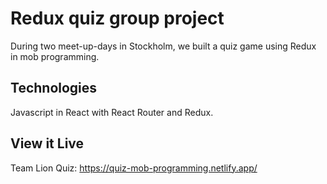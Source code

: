 # Redux quiz group project
During two meet-up-days in Stockholm, we built a quiz game using Redux in mob programming.

## Technologies
Javascript in React with React Router and Redux.

## View it Live
Team Lion Quiz:
https://quiz-mob-programming.netlify.app/


